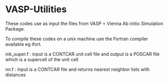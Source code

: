 # VASP-Utilities

These codes use as input the files from VASP = Vienna Ab initio Simulation Package.

To compile these codes on a unix machine use the Fortran compiler available eg ifort.

mk_super.f : input is a CONTCAR unit cell file and output is a POSCAR file which is a supercell of the unit cell

nn.f : input is a CONTCAR file and returns nearest neighbor lists with distances
